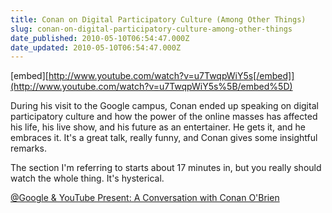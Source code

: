 ```yaml
---
title: Conan on Digital Participatory Culture (Among Other Things)
slug: conan-on-digital-participatory-culture-among-other-things
date_published: 2010-05-10T06:54:47.000Z
date_updated: 2010-05-10T06:54:47.000Z
---
```


[embed][http://www.youtube.com/watch?v=u7TwqpWiY5s[/embed]](http://www.youtube.com/watch?v=u7TwqpWiY5s%5B/embed%5D)

During his visit to the Google campus, Conan ended up speaking on digital participatory culture and how the power of the online masses has affected his life, his live show, and his future as an entertainer. He gets it, and he embraces it. It's a great talk, really funny, and Conan gives some insightful remarks.

The section I'm referring to starts about 17 minutes in, but you really should watch the whole thing. It's hysterical.

[@Google & YouTube Present: A Conversation with Conan O'Brien](http://www.youtube.com/watch?v=u7TwqpWiY5s)
